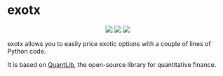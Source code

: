 # exotx
<p align="center">
    <a href="https://pypi.org/project/exotx" alt="Python Versions">
        <img src="https://img.shields.io/pypi/pyversions/exotx.svg?logo=python&logoColor=white" /></a>
    <a href="https://pypi.org/project/exotx" alt="PyPi">
        <img src="https://img.shields.io/pypi/v/exotx" /></a>
    <a href="https://pepy.tech/project/exotx" alt="Downloads">
        <img src="https://pepy.tech/badge/exotx" /></a>
</p>

exotx allows you to easily price exotic options with a couple of lines of Python code.

It is based on [QuantLib](https://www.quantlib.org/), the open-source library for quantitative finance.
